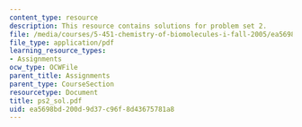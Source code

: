 ```yaml
---
content_type: resource
description: This resource contains solutions for problem set 2.
file: /media/courses/5-451-chemistry-of-biomolecules-i-fall-2005/ea5698bd200d9d37c96f8d43675781a8_ps2_sol.pdf
file_type: application/pdf
learning_resource_types:
- Assignments
ocw_type: OCWFile
parent_title: Assignments
parent_type: CourseSection
resourcetype: Document
title: ps2_sol.pdf
uid: ea5698bd-200d-9d37-c96f-8d43675781a8
---
```

